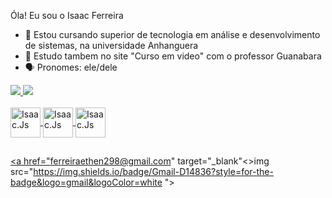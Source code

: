 Óla! Eu sou o Isaac Ferreira

- 📒 Estou cursando superior de tecnologia em análise e desenvolvimento de sistemas, na universidade Anhanguera 
- 📲 Estudo tambem no site "Curso em video" com o professor Guanabara 
- 🗣️ Pronomes: ele/dele

<div>

<a href="https://github.com/Ferreiraisaac/Isaac-ferreira-/edit/main/README.md ">
<img heigth="188em" src="https://github-readme-stats.vercel.app/api?username=IsaacFerreira&show_icons=true&bg_color=00000000"/>

<img heigth="188em" src="https://github-readme-stats.vercel.app/api/top-langs/?username=IsaacFerreira&layout=compact&langs_count-16&theme=dracula" />

</div>

<div style="display: inline_block"><br>
<img align="center" alt="Isaac.Js" height="48" src=" ">
<img align="center" alt="Isaac.Js" height="48" src=" ">
<img align="center" alt="Isaac.Js" height="48" src=" ">
</div>

##

<div>

<a href="ferreiraethen298@gmail.com" target="_blank"<>img src="https://img.shields.io/badge/Gmail-D14836?style=for-the-badge&logo=gmail&logoColor=white ">



</div>

